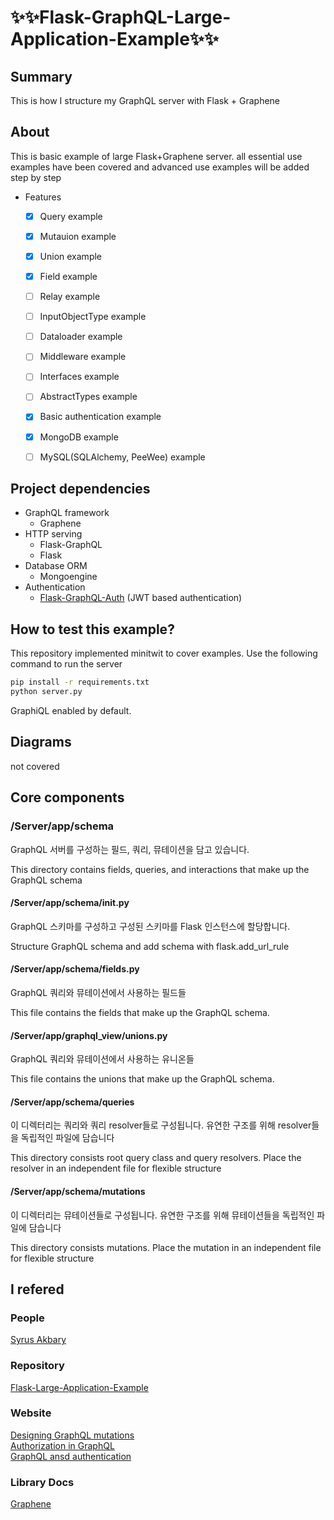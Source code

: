 #  ✨✨Flask-GraphQL-Large-Application-Example✨✨

## Summary
This is how I structure my GraphQL server with Flask + Graphene

## About
This is basic example of large Flask+Graphene server. 
all essential use examples have been covered and advanced use examples will be added step by step

- Features
    - [x] Query example
    - [x] Mutauion example
    - [x] Union example
    - [x] Field example
    - [ ] Relay example
    - [ ] InputObjectType example
    - [ ] Dataloader example
    - [ ] Middleware example
    - [ ] Interfaces example
    - [ ] AbstractTypes example
    - [x] Basic authentication example
    - [x] MongoDB example
    - [ ] MySQL(SQLAlchemy, PeeWee) example

    
## Project dependencies
- GraphQL framework
    - Graphene
- HTTP serving
    - Flask-GraphQL
    - Flask
- Database ORM
    - Mongoengine
- Authentication
    - [Flask-GraphQL-Auth](https://flask-graphql-auth.readthedocs.io/en/latest/) (JWT based authentication)

## How to test this example?
This repository implemented minitwit to cover examples. Use the following command to run the server

```sh
pip install -r requirements.txt
python server.py
```
GraphiQL enabled by default.

## Diagrams
not covered

## Core components

### /Server/app/schema
GraphQL 서버를 구성하는 필드, 쿼리, 뮤테이션을 담고 있습니다.

This directory contains fields, queries, and interactions that make up the GraphQL schema

#### /Server/app/schema/__init__.py
GraphQL 스키마를 구성하고 구성된 스키마를 Flask 인스턴스에 할당합니다.

Structure GraphQL schema and add schema with flask.add_url_rule

#### /Server/app/schema/fields.py
GraphQL 쿼리와 뮤테이션에서 사용하는 필드들

This file contains the fields that make up the GraphQL schema.

#### /Server/app/graphql_view/unions.py
GraphQL 쿼리와 뮤테이션에서 사용하는 유니온들

This file contains the unions that make up the GraphQL schema.

#### /Server/app/schema/queries
이 디렉터리는 쿼리와 쿼리 resolver들로 구성됩니다. 유연한 구조를 위해 resolver들을 독립적인 파일에 담습니다

This directory consists root query class and query resolvers. Place the resolver in an independent file for flexible structure

#### /Server/app/schema/mutations
이 디렉터리는 뮤테이션들로 구성됩니다. 유연한 구조를 위해 뮤테이션들을 독립적인 파일에 담습니다

This directory consists mutations. Place the mutation in an independent file for flexible structure

## I refered
### People
[Syrus Akbary](https://twitter.com/syrusakbary)

### Repository
[Flask-Large-Application-Example](https://github.com/JoMingyu/Flask-Large-Application-Example)

### Website
[Designing GraphQL mutations](https://dev-blog.apollodata.com/designing-graphql-mutations-e09de826ed97)  
[Authorization in GraphQL](https://dev-blog.apollodata.com/authorization-in-graphql-452b1c402a9)  
[GraphQL ansd authentication](https://medium.com/the-graphqlhub/graphql-and-authentication-b73aed34bbeb)

### Library Docs
[Graphene](https://medium.com/the-graphqlhub/graphql-and-authentication-b73aed34bbeb)
